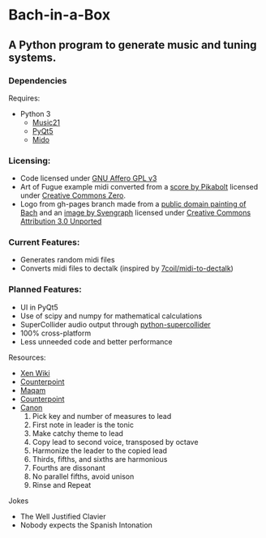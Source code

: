 # Bach-in-a-Box
## A Python program to generate music and tuning systems.
### Dependencies
Requires:
* Python 3
	* [Music21](https://web.mit.edu/music21/)
	* [PyQt5](https://pypi.org/project/PyQt5/)
	* [Mido](https://pypi.org/project/mido/)

### Licensing:
* Code licensed under [GNU Affero GPL v3](https://www.gnu.org/licenses/agpl-3.0.html)
* Art of Fugue example midi converted from a [score by Pikabolt](https://musescore.com/pikabolt5/the-art-of-fugue-contrapunctus-i) licensed under [Creative Commons Zero](https://creativecommons.org/publicdomain/zero/1.0/).
* Logo from gh-pages branch made from a [public domain painting of Bach](https://en.wikipedia.org/wiki/File:Johann_Sebastian_Bach.jpg) and an [image by Svengraph](https://commons.wikimedia.org/wiki/File:Svengraph_Box.png) licensed under [Creative Commons Attribution 3.0 Unported](https://creativecommons.org/licenses/by/3.0/deed.en)

### Current Features:
* Generates random midi files
* Converts midi files to dectalk (inspired by [7coil/midi-to-dectalk](https://github.com/7coil/midi-to-dectalk))

### Planned Features:
* UI in PyQt5
* Use of scipy and numpy for mathematical calculations
* SuperCollider audio output through [python-supercollider](https://github.com/ideoforms/python-supercollider)
* 100% cross-platform
* Less unneeded code and better performance

Resources:
* [Xen Wiki](https://en.xen.wiki/)
* [Counterpoint](https://en.wikipedia.org/wiki/Counterpoint)
* [Maqam](https://www.youtube.com/watch?v=IwS8LfGlCTk)
* [Counterpoint](https://en.wikipedia.org/wiki/Counterpoint)
* [Canon](https://www.youtube.com/watch?v=OiG_5HcuJnc)
	1. Pick key and number of measures to lead
	2. First note in leader is the tonic
	3. Make catchy theme to lead
	4. Copy lead to second voice, transposed by octave
	5. Harmonize the leader to the copied lead
	6. Thirds, fifths, and sixths are harmonious
	7. Fourths are dissonant
	8. No parallel fifths, avoid unison
	9. Rinse and Repeat

Jokes
* The Well Justified Clavier
* Nobody expects the Spanish Intonation
